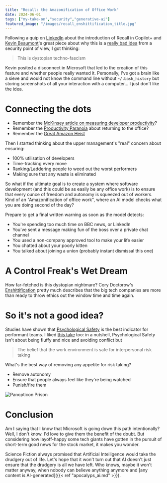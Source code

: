 ```yaml
---
title: "Recall: the Amazonification of Office Work"
date: 2024-06-01
tags: ["my-take-on","security","generative-ai"]
featured_image: "/images/recall_enshittification_title.jpg"
---
```


Following a quip on [LinkedIn](https://www.linkedin.com/feed/update/urn:li:activity:7202570319457308673) about the 
introduction of Recall in Copilot+ and [Kevin Beaumont](https://cyberplace.social/@GossiTheDog)'s great piece about why 
this is a [really bad idea](https://doublepulsar.com/recall-stealing-everything-youve-ever-typed-or-viewed-on-your-own-windows-pc-is-now-possible-da3e12e9465e) 
from a security point of view, I got thinking:

> This is dystopian techno-fascism

Kevin posited a disconnect in Microsoft that led to the creation of this feature and whether people really wanted it.
Personally, I've got a brain like a sieve and would not know the command line without `~/.bash_history` but storing
screenshots of all your interaction with a computer... I just don't like the idea.

# Connecting the dots

- Remember the [McKinsey article on measuring developer productivity](https://www.mckinsey.com/industries/technology-media-and-telecommunications/our-insights/yes-you-can-measure-software-developer-productivity)?
- Remember the [Productivity Paranoia](https://www.forbes.com/sites/forbesbooksauthors/2023/06/08/back-to-the-office--whats-really-driving-it/) 
  about returning to the office?
- Remember the [Great Amazon Heist](https://www.wired.com/story/amazon-let-its-drivers-urine-be-sold-as-an-energy-drink/)

Then I started thinking about the upper management's "real" concern about ensuring:

- 100% utilisation of developers
- Time-tracking every move
- Ranking/Laddering people to weed out the worst performers
- Making sure that any waste is eliminated

So what if the ultimate goal is to create a system where software development (and this could be as easily be any
office work) is to ensure that every ounce of freedom and autonomy is squeezed out of workers. Kind of an 
"Amazonification of office work", where an AI model checks what you are doing second of the day? 

Prepare to get a final written warning as soon as the model detects:

- You're spending too much time on BBC news, or LinkedIn
- You've sent a message making fun of the boss over a private chat channel
- You used a non-company approved tool to make your life easier
- You chatted about your poorly kitten
- You talked about joining a union (probably instant dismissal this one)

# A Control Freak's Wet Dream

How far-fetched is this dystopian nightmare? Cory Doctorow's [Enshittification](https://en.wikipedia.org/wiki/Enshittification)
pretty much describes that the big tech companies are more than ready to throw ethics out the window time and time again.

# So it's not a good idea?

Studies have shown that [Psychological Safety](https://youtu.be/LhoLuui9gX8) is the best indicator 
for performant teams. I liked [this take](https://www.jitgo.uk/why-is-psychological-safety-important-to-software-engineering-teams/)
too: in a nutshell, Psychological Safety isn't about being fluffy and nice and avoiding conflict but 

> The belief that the work environment is safe for interpersonal risk taking

What's the best way of removing any appetite for risk taking?

- Remove autonomy
- Ensure that people always feel like they're being watched
- Punish/fire them

![Panopticon Prison](/images/recall_enshittification_panopticon.jpg) 

# Conclusion

Am I saying that I know that Microsoft is going down this path intentionally? Well, I don't know. I'd love to give
them the benefit of the doubt. But considering how layoff-happy some tech giants have gotten in the pursuit of
short-term good news for the stock market, it makes you wonder.

Science Fiction always promised that Artificial Intelligence would take the drudgery out of life. Let's hope that it
won't turn out that AI doesn't just ensure that the drudgery is all we have left. Who knows, maybe it won't matter
anyway, when nobody can believe anything anymore and [any content is AI-generated]({{< ref "apocalyps_ai.md" >}}).